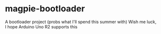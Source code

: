 # magpie-bootloader
A bootloader project (probs what I'll spend this summer with)
Wish me luck, I hope Arduino Uno R2 supports this
